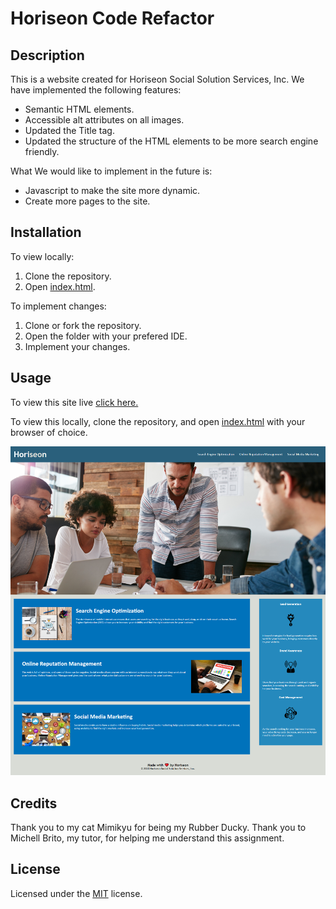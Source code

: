# Horiseon Code Refactor

## Description 

This is a website created for Horiseon Social Solution Services, Inc.
We have implemented the following features:
* Semantic HTML elements.
* Accessible alt attributes on all images.
* Updated the Title tag.
* Updated the structure of the HTML elements to be more search engine friendly.

What We would like to implement in the future is:
* Javascript to make the site more dynamic.
* Create more pages to the site.

## Installation

To view locally:
1. Clone the repository.
2. Open [index.html](index.html).

To implement changes:
1. Clone or fork the repository.
2. Open the folder with your prefered IDE.
3. Implement your changes.

## Usage 

To view this site live [click here.](https://shelb-doc.github.io/horiseon-code-refactor/)

To view this locally, clone the repository, and open [index.html](index.html) with your browser of choice.

<p align="center">
  <img alt="Horiseon Site in Action" src="./assets/screenshots/basesite.png">
</p>

## Credits

Thank you to my cat Mimikyu for being my Rubber Ducky.
Thank you to Michell Brito, my tutor, for helping me understand this assignment.


## License

Licensed under the [MIT](LICENSE.txt) license.